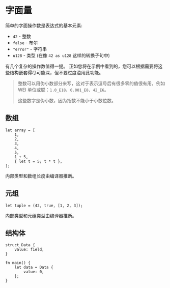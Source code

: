 # 字面量

简单的字面操作数是表达式的基本元素:

- `42` - 整数
- `false` - 布尔
- `"error"` - 字符串
- `u128` - 类型 (在像 `42 as u128` 这样的转换子句中)

有几个复杂的操作数值得一提。
正如您将在示例中看到的，您可以根据需要将这些结构嵌套得尽可能深，但不要过度滥用此功能。

> 整数可以用伪小数部分来写，这对于表示逗号后有很多零的值很有用，例如 WEI 单位或聪：`1.0_E18`、`0.001_E8`、`42_E6`。
>
> 这些数字是伪小数，因为指数不能小于小数位数。

## 数组

```rust,no_run,noplaypen
let array = [
    1,
    2,
    3,
    4,
    5,
    1 + 5,
    { let t = 5; t * t },
];
```

内部类型和数组长度由编译器推断。

## 元组

```rust,no_run,noplaypen
let tuple = (42, true, [1, 2, 3]);
```

内部类型和元组类型由编译器推断。

## 结构体

```rust,no_run,noplaypen
struct Data {
    value: field,
}

fn main() {
    let data = Data {
        value: 0,
    };
}
```
